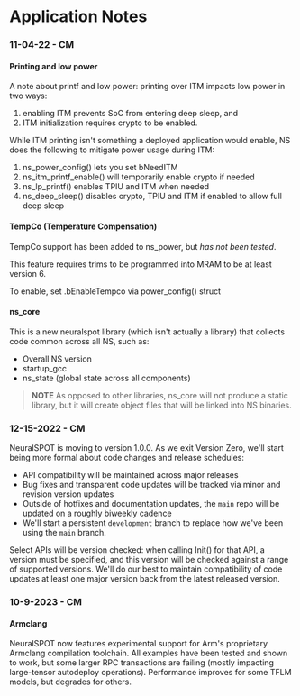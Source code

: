 # Application Notes

### 11-04-22 - CM
#### Printing and low power
A note about printf and low power: printing over ITM impacts low power in two
ways: 

1. enabling ITM prevents SoC from entering deep sleep, and 
2. ITM initialization requires crypto to be enabled. 

While ITM printing isn't something a deployed application would enable, NS does the
following to mitigate power usage during ITM:

1. ns_power_config() lets you set bNeedITM
2. ns_itm_printf_enable() will temporarily enable crypto if needed
3. ns_lp_printf() enables TPIU and ITM when needed
4. ns_deep_sleep() disables crypto, TPIU and ITM if enabled to allow full deep sleep

#### TempCo (Temperature Compensation)
TempCo support has been added to ns_power, but *has not been tested*.

This feature requires trims to be programmed into MRAM to be at least version 6.

To enable, set .bEnableTempco via power_config() struct

#### ns_core
This is a new neuralspot library (which isn't actually a library) that collects code common across all NS, such as:

* Overall NS version
* startup_gcc
* ns_state (global state across all components)

> **NOTE** As opposed to other libraries, ns_core will not produce a static library, but it will create object files that
> will be linked into NS binaries.

### 12-15-2022 - CM
NeuralSPOT is moving to version 1.0.0. As we exit Version Zero, we'll start being more formal about code changes and release schedules:

* API compatibility will be maintained across major releases
* Bug fixes and transparent code updates will be tracked via minor and revision version updates
* Outside of hotfixes and documentation updates, the `main` repo will be updated on a roughly biweekly cadence
* We'll start a persistent `development` branch to replace how we've been using the `main` branch.

Select APIs will be version checked: when calling Init() for that API, a version must be specified, and this version will be checked against a range of supported versions. We'll do our best to maintain compatibility of code updates at least one major version back from the latest released version.

### 10-9-2023 - CM
#### Armclang
NeuralSPOT now features experimental support for Arm's proprietary Armclang compilation toolchain. All examples have been tested and shown to work, but some larger RPC transactions are failing (mostly impacting large-tensor autodeploy operations). Performance improves for some TFLM models, but degrades for others.